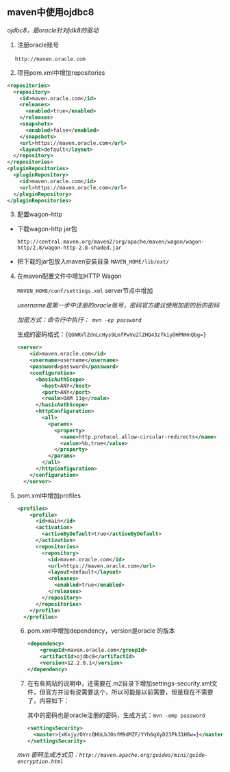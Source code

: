 ## maven中使用ojdbc8

*ojdbc8，是oracle针对jdk8的驱动*

1. 注册oracle账号

​    `  http://maven.oracle.com`

2. 项目pom.xml中增加repositories

```xml
<repositories>
  <repository>
    <id>maven.oracle.com</id>
    <releases>
      <enabled>true</enabled>
    </releases>
    <snapshots>
      <enabled>false</enabled>
    </snapshots>
    <url>https://maven.oracle.com</url>
    <layout>default</layout>
  </repository>
</repositories>
<pluginRepositories>
  <pluginRepository>
    <id>maven.oracle.com</id>
    <url>https://maven.oracle.com</url>
  </pluginRepository>
</pluginRepositories>
```

3. 配置wagon-http

- 下载wagon-http jar包

  ` http://central.maven.org/maven2/org/apache/maven/wagon/wagon-http/2.8/wagon-http-2.8-shaded.jar `

- 把下载的jar包放入maven安装目录 ` MAVEN_HOME/lib/ext/ `

4. 在maven配置文件中增加HTTP Wagon

   ` MAVEN_HOME/conf/settings.xml ` server节点中增加

   *username是第一步中注册的oracle账号，密码官方建议使用加密的后的密码*

   *加密方式：命令行中执行：` mvn -ep password`*

   生成的密码格式：`{QGNRVlZdnLcHys9LmfPwVe2lZHQ43z7kiyOHPNHnQbg=}`

   ```xml
   <server>
       <id>maven.oracle.com</id>
       <username>username</username>
       <password>password</password>
       <configuration>
         <basicAuthScope>
           <host>ANY</host>
           <port>ANY</port>
           <realm>OAM 11g</realm>
         </basicAuthScope>
         <httpConfiguration>
           <all>
             <params>
               <property>
                 <name>http.protocol.allow-circular-redirects</name>
                 <value>%b,true</value>
               </property>
             </params>
           </all>
         </httpConfiguration>
       </configuration>
     </server>
   ```

5. pom.xml中增加profiles

   ```xml
   <profiles>
       <profile>
         <id>main</id>
         <activation>
           <activeByDefault>true</activeByDefault>
         </activation>
         <repositories>
           <repository>
             <id>maven.oracle.com</id>
             <url>https://maven.oracle.com</url>
             <layout>default</layout>
             <releases>
               <enabled>true</enabled>
             </releases>
           </repository>
         </repositories>
       </profile>
     </profiles>
   ```

   6. pom.xml中增加dependency，version是oracle 的版本

      ```xml
      <dependency>
          <groupId>maven.oracle.com</groupId>
          <artifactId>ojdbc8</artifactId>
          <version>12.2.0.1</version>
      </dependency>
      ```

   7. 在有些网站的说明中，还需要在.m2目录下增加settings-security.xml文件，但官方并没有说需要这个，所以可能是以前需要，但是现在不需要了，内容如下：

      其中的密码也是oracle注册的密码，生成方式：`mvn -emp password`

      ```xml
      <settingsSecurity>
        <master>{xKxjy/OYrcQHbLbJ0sfM9dMZF/YYh6qXyD23Pk31H8w=}</master>
      </settingsSecurity>
      ```

   *mvn 密码生成方式见：`http://maven.apache.org/guides/mini/guide-encryption.html`*
